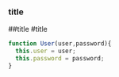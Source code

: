 ### title
##title
#title

```javascript
function User(user,password){
  this.user = user;
  this.password = password;
}
```
